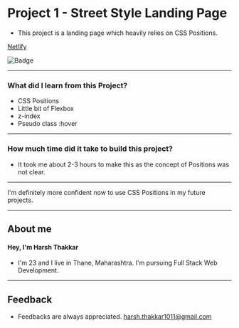 # **Project 1 - Street Style Landing Page**

- This project is a landing page which heavily relies on CSS Positions. 

[Netlify](https://street-style-landing-page-harshcodes.netlify.app)

![Badge](https://img.shields.io/badge/Netlify-Link-green)

---

### **What did I learn from this Project?**

 - CSS Positions
 - Little bit of Flexbox
 - z-index
 - Pseudo class :hover

---

### **How much time did it take to build this project?**

- It took me about 2-3 hours to make this as the concept of Positions was not clear. 

---

I'm definitely more confident now to use CSS Positions in my future projects.

---

## **About me**

#### **Hey, I'm Harsh Thakkar**

- I'm 23 and I live in Thane, Maharashtra. I'm pursuing Full Stack Web Development.

---

## **Feedback**
- Feedbacks are always appreciated. harsh.thakkar1011@gmail.com